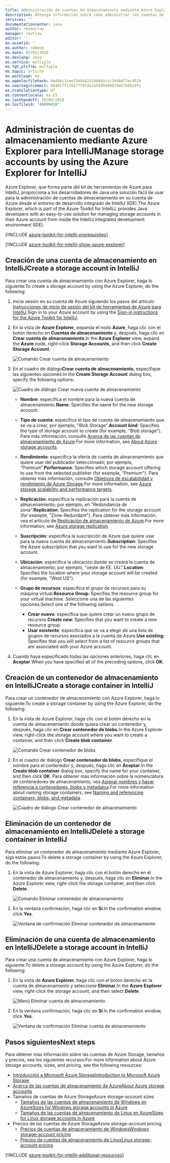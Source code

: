 ```yaml
---
title: Administración de cuentas de almacenamiento mediante Azure Explorer para IntelliJ
description: Obtenga información sobre cómo administrar las cuentas de Azure Storage mediante Azure Explorer para IntelliJ.
services: ''
documentationcenter: java
author: rmcmurray
manager: routlaw
editor: ''
ms.assetid: ''
ms.author: robmcm
ms.date: 02/01/2018
ms.devlang: Java
ms.service: multiple
ms.tgt_pltfrm: multiple
ms.topic: article
ms.workload: na
ms.openlocfilehash: 4edb8c1ceef508dd251db693ccc3b98d77ec452b
ms.sourcegitcommit: b64017f119177f97da7a5930489874e67b09c0fc
ms.translationtype: HT
ms.contentlocale: es-ES
ms.lasthandoff: 10/09/2018
ms.locfileid: "48899410"
---
```

# <a name="manage-storage-accounts-by-using-the-azure-explorer-for-intellij"></a><span data-ttu-id="493c6-103">Administración de cuentas de almacenamiento mediante Azure Explorer para IntelliJ</span><span class="sxs-lookup"><span data-stu-id="493c6-103">Manage storage accounts by using the Azure Explorer for IntelliJ</span></span>

<span data-ttu-id="493c6-104">Azure Explorer, que forma parte del kit de herramientas de Azure para IntelliJ, proporciona a los desarrolladores de Java una solución fácil de usar para la administración de cuentas de almacenamiento en su cuenta de Azure desde el entorno de desarrollo integrado de IntelliJ (IDE).</span><span class="sxs-lookup"><span data-stu-id="493c6-104">The Azure Explorer, which is part of the Azure Toolkit for IntelliJ, provides Java developers with an easy-to-use solution for managing storage accounts in their Azure account from inside the IntelliJ integrated development environment (IDE).</span></span>

[!INCLUDE [azure-toolkit-for-intellij-prerequisites](../includes/azure-toolkit-for-intellij-prerequisites.md)]

[!INCLUDE [azure-toolkit-for-intellij-show-azure-explorer](../includes/azure-toolkit-for-intellij-show-azure-explorer.md)]

## <a name="create-a-storage-account-in-intellij"></a><span data-ttu-id="493c6-105">Creación de una cuenta de almacenamiento en IntelliJ</span><span class="sxs-lookup"><span data-stu-id="493c6-105">Create a storage account in IntelliJ</span></span>

<span data-ttu-id="493c6-106">Para crear una cuenta de almacenamiento con Azure Explorer, haga lo siguiente:</span><span class="sxs-lookup"><span data-stu-id="493c6-106">To create a storage account by using the Azure Explorer, do the following:</span></span>

1. <span data-ttu-id="493c6-107">Inicie sesión en su cuenta de Azure siguiendo los pasos del artículo [Instrucciones de inicio de sesión del kit de herramientas de Azure para IntelliJ].</span><span class="sxs-lookup"><span data-stu-id="493c6-107">Sign in to your Azure account by using the [Sign-in instructions for the Azure Toolkit for IntelliJ].</span></span> 

2. <span data-ttu-id="493c6-108">En la vista de **Azure Explorer**, expanda el nodo **Azure**, haga clic con el botón derecho en **Cuentas de almacenamiento** y, después, haga clic en **Crear cuenta de almacenamiento**.</span><span class="sxs-lookup"><span data-stu-id="493c6-108">In the **Azure Explorer** view, expand the **Azure** node, right-click **Storage Accounts**, and then click **Create Storage Account**.</span></span>

   ![Comando Crear cuenta de almacenamiento][CS01]

3. <span data-ttu-id="493c6-110">En el cuadro de diálogo**Crear cuenta de almacenamiento**, especifique las siguientes opciones:</span><span class="sxs-lookup"><span data-stu-id="493c6-110">In the **Create Storage Account** dialog box, specify the following options:</span></span>

   ![Cuadro de diálogo Crear nueva cuenta de almacenamiento][CS02]

   * <span data-ttu-id="493c6-112">**Nombre**: especifica el nombre para la nueva cuenta de almacenamiento.</span><span class="sxs-lookup"><span data-stu-id="493c6-112">**Name**: Specifies the name for the new storage account.</span></span>

   * <span data-ttu-id="493c6-113">**Tipo de cuenta**: especifica el tipo de cuenta de almacenamiento que se va a crear, por ejemplo, "Blob Storage".</span><span class="sxs-lookup"><span data-stu-id="493c6-113">**Account kind**: Specifies the type of storage account to create (for example, "Blob storage").</span></span> <span data-ttu-id="493c6-114">Para más información, consulte [Acerca de las cuentas de almacenamiento de Azure].</span><span class="sxs-lookup"><span data-stu-id="493c6-114">For more information, see [About Azure storage accounts].</span></span> 

   * <span data-ttu-id="493c6-115">**Rendimiento**: especifica la oferta de cuenta de almacenamiento que quiere usar del publicador seleccionado; por ejemplo, "Premium".</span><span class="sxs-lookup"><span data-stu-id="493c6-115">**Performance**: Specifies which storage account offering to use from the selected publisher (for example, "Premium").</span></span> <span data-ttu-id="493c6-116">Para obtener más información, consulte [Objetivos de escalabilidad y rendimiento de Azure Storage].</span><span class="sxs-lookup"><span data-stu-id="493c6-116">For more information, see [Azure storage scalability and performance targets].</span></span> 

   * <span data-ttu-id="493c6-117">**Replicación**: especifica la replicación para la cuenta de almacenamiento; por ejemplo, en "Redundancia de zona".</span><span class="sxs-lookup"><span data-stu-id="493c6-117">**Replication**: Specifies the replication for the storage account (for example, "Zone-Redundant").</span></span> <span data-ttu-id="493c6-118">Para obtener más información, vea el artículo de [Replicación de almacenamiento de Azure].</span><span class="sxs-lookup"><span data-stu-id="493c6-118">For more information, see [Azure storage replication].</span></span> 

   * <span data-ttu-id="493c6-119">**Suscripción**: especifica la suscripción de Azure que quiere usar para la nueva cuenta de almacenamiento.</span><span class="sxs-lookup"><span data-stu-id="493c6-119">**Subscription**: Specifies the Azure subscription that you want to use for the new storage account.</span></span>

   * <span data-ttu-id="493c6-120">**Ubicación**: especifica la ubicación donde se creará la cuenta de almacenamiento; por ejemplo, "oeste de EE. UU.".</span><span class="sxs-lookup"><span data-stu-id="493c6-120">**Location**: Specifies the location where your storage account will be created (for example, "West US").</span></span>

   * <span data-ttu-id="493c6-121">**Grupo de recursos**: especifica el grupo de recursos para su máquina virtual.</span><span class="sxs-lookup"><span data-stu-id="493c6-121">**Resource Group**: Specifies the resource group for your virtual machine.</span></span> <span data-ttu-id="493c6-122">Seleccione una de las siguientes opciones:</span><span class="sxs-lookup"><span data-stu-id="493c6-122">Select one of the following options:</span></span>
      * <span data-ttu-id="493c6-123">**Crear nuevo**: especifica que quiere crear un nuevo grupo de recursos.</span><span class="sxs-lookup"><span data-stu-id="493c6-123">**Create new**: Specifies that you want to create a new resource group.</span></span>
      * <span data-ttu-id="493c6-124">**Usar existente**: especifica que se va a elegir de una lista de grupos de recursos asociados a la cuenta de Azure.</span><span class="sxs-lookup"><span data-stu-id="493c6-124">**Use existing**: Specifies that you will select from a list of resource groups that are associated with your Azure account.</span></span>

4. <span data-ttu-id="493c6-125">Cuando haya especificado todas las opciones anteriores, haga clic en **Aceptar**.</span><span class="sxs-lookup"><span data-stu-id="493c6-125">When you have specified all of the preceding options, click **OK**.</span></span>

## <a name="create-a-storage-container-in-intellij"></a><span data-ttu-id="493c6-126">Creación de un contenedor de almacenamiento en IntelliJ</span><span class="sxs-lookup"><span data-stu-id="493c6-126">Create a storage container in IntelliJ</span></span>

<span data-ttu-id="493c6-127">Para crear un contenedor de almacenamiento con Azure Explorer, haga lo siguiente:</span><span class="sxs-lookup"><span data-stu-id="493c6-127">To create a storage container by using the Azure Explorer, do the following:</span></span>

1. <span data-ttu-id="493c6-128">En la vista de Azure Explorer, haga clic con el botón derecho en la cuenta de almacenamiento donde quiera crear un contenedor y, después, haga clic en **Crear contenedor de blobs**.</span><span class="sxs-lookup"><span data-stu-id="493c6-128">In the Azure Explorer view, right-click the storage account where you want to create a container, and then click **Create blob container**.</span></span>

   ![Comando Crear contenedor de blobs][CC01]

2. <span data-ttu-id="493c6-130">En el cuadro de diálogo **Crear contenedor de blobs**, especifique el nombre para el contenedor y, después, haga clic en **Aceptar**.</span><span class="sxs-lookup"><span data-stu-id="493c6-130">In the **Create blob container** dialog box, specify the name for your container, and then click **OK**.</span></span> <span data-ttu-id="493c6-131">Para obtener más información sobre la nomenclatura de contenedores de almacenamiento, vea [Asignar nombres y hacer referencia a contenedores, blobs y metadatos].</span><span class="sxs-lookup"><span data-stu-id="493c6-131">For more information about naming storage containers, see [Naming and referencing containers, blobs, and metadata].</span></span>

   ![Cuadro de diálogo Crear contenedor de almacenamiento][CC02]

## <a name="delete-a-storage-container-in-intellij"></a><span data-ttu-id="493c6-133">Eliminación de un contenedor de almacenamiento en IntelliJ</span><span class="sxs-lookup"><span data-stu-id="493c6-133">Delete a storage container in IntelliJ</span></span>

<span data-ttu-id="493c6-134">Para eliminar un contenedor de almacenamiento mediante Azure Explorer, siga estos pasos:</span><span class="sxs-lookup"><span data-stu-id="493c6-134">To delete a storage container by using the Azure Explorer, do the following:</span></span>

1. <span data-ttu-id="493c6-135">En la vista de Azure Explorer, haga clic con el botón derecho en el contenedor de almacenamiento y, después, haga clic en **Eliminar**.</span><span class="sxs-lookup"><span data-stu-id="493c6-135">In the Azure Explorer view, right-click the storage container, and then click **Delete**.</span></span>

   ![Comando Eliminar contenedor de almacenamiento][DC01]

2. <span data-ttu-id="493c6-137">En la ventana confirmación, haga clic en **Sí**.</span><span class="sxs-lookup"><span data-stu-id="493c6-137">In the confirmation window, click **Yes**.</span></span>

   ![Ventana de confirmación Eliminar contenedor de almacenamiento][DC02]

## <a name="delete-a-storage-account-in-intellij"></a><span data-ttu-id="493c6-139">Eliminación de una cuenta de almacenamiento en IntelliJ</span><span class="sxs-lookup"><span data-stu-id="493c6-139">Delete a storage account in IntelliJ</span></span>

<span data-ttu-id="493c6-140">Para crear una cuenta de almacenamiento con Azure Explorer, haga lo siguiente:</span><span class="sxs-lookup"><span data-stu-id="493c6-140">To delete a storage account by using the Azure Explorer, do the following:</span></span>

1. <span data-ttu-id="493c6-141">En la vista de **Azure Explorer**, haga clic con el botón derecho en la cuenta de almacenamiento y seleccione **Eliminar**.</span><span class="sxs-lookup"><span data-stu-id="493c6-141">In the **Azure Explorer** view, right-click the storage account, and then select **Delete**.</span></span>

   ![Menú Eliminar cuenta de almacenamiento][DS01]

2. <span data-ttu-id="493c6-143">En la ventana confirmación, haga clic en **Sí**.</span><span class="sxs-lookup"><span data-stu-id="493c6-143">In the confirmation window, click **Yes**.</span></span>

   ![Ventana de confirmación Eliminar cuenta de almacenamiento][DS02]

## <a name="next-steps"></a><span data-ttu-id="493c6-145">Pasos siguientes</span><span class="sxs-lookup"><span data-stu-id="493c6-145">Next steps</span></span>

<span data-ttu-id="493c6-146">Para obtener más información sobre las cuentas de Azure Storage, tamaños y precios, vea los siguientes recursos:</span><span class="sxs-lookup"><span data-stu-id="493c6-146">For more information about Azure storage accounts, sizes, and pricing, see the following resources:</span></span>

* <span data-ttu-id="493c6-147">[Introducción a Microsoft Azure Storage]</span><span class="sxs-lookup"><span data-stu-id="493c6-147">[Introduction to Microsoft Azure Storage]</span></span>
* <span data-ttu-id="493c6-148">[Acerca de las cuentas de almacenamiento de Azure]</span><span class="sxs-lookup"><span data-stu-id="493c6-148">[About Azure storage accounts]</span></span>
* <span data-ttu-id="493c6-149">Tamaños de cuentas de Azure Storage</span><span class="sxs-lookup"><span data-stu-id="493c6-149">Azure storage-account sizes</span></span>
  * <span data-ttu-id="493c6-150">[Tamaños de las cuentas de almacenamiento de Windows en Azure]</span><span class="sxs-lookup"><span data-stu-id="493c6-150">[Sizes for Windows storage accounts in Azure]</span></span>
  * <span data-ttu-id="493c6-151">[Tamaños de las cuentas de almacenamiento de Linux en Azure]</span><span class="sxs-lookup"><span data-stu-id="493c6-151">[Sizes for Linux storage accounts in Azure]</span></span>
* <span data-ttu-id="493c6-152">Precios de las cuentas de Azure Storage</span><span class="sxs-lookup"><span data-stu-id="493c6-152">Azure storage-account pricing</span></span>
  * <span data-ttu-id="493c6-153">[Precios de cuentas de almacenamiento de Windows]</span><span class="sxs-lookup"><span data-stu-id="493c6-153">[Windows storage-account pricing]</span></span>
  * <span data-ttu-id="493c6-154">[Precios de cuentas de almacenamiento de Linux]</span><span class="sxs-lookup"><span data-stu-id="493c6-154">[Linux storage-account pricing]</span></span>

[!INCLUDE [azure-toolkit-for-intellij-additional-resources](../includes/azure-toolkit-for-intellij-additional-resources.md)]

<!-- URL List -->

[Instrucciones de inicio de sesión del kit de herramientas de Azure para IntelliJ]: ./azure-toolkit-for-intellij-sign-in-instructions.md
[Sign-in instructions for the Azure Toolkit for IntelliJ]: ./azure-toolkit-for-intellij-sign-in-instructions.md
[Introducción a Microsoft Azure Storage]: /azure/storage/storage-introduction
[Introduction to Microsoft Azure Storage]: /azure/storage/storage-introduction
[Acerca de las cuentas de almacenamiento de Azure]: /azure/storage/storage-create-storage-account
[About Azure storage accounts]: /azure/storage/storage-create-storage-account
[Replicación de almacenamiento de Azure]: /azure/storage/storage-redundancy
[Azure storage replication]: /azure/storage/storage-redundancy
[Objetivos de escalabilidad y rendimiento de Azure Storage]: /azure/storage/storage-scalability-targets
[Azure storage scalability and Performance Targets]: /azure/storage/storage-scalability-targets
[Asignar nombres y hacer referencia a contenedores, blobs y metadatos]: http://go.microsoft.com/fwlink/?LinkId=255555
[Naming and referencing containers, blobs, and metadata]: http://go.microsoft.com/fwlink/?LinkId=255555

[Tamaños de las cuentas de almacenamiento de Windows en Azure]: /azure/virtual-machines/virtual-machines-windows-sizes
[Sizes for Windows storage accounts in Azure]: /azure/virtual-machines/virtual-machines-windows-sizes
[Tamaños de las cuentas de almacenamiento de Linux en Azure]: /azure/virtual-machines/virtual-machines-linux-sizes
[Sizes for Linux storage accounts in Azure]: /azure/virtual-machines/virtual-machines-linux-sizes
[Precios de cuentas de almacenamiento de Windows]: /pricing/details/virtual-machines/windows/
[Windows storage-account pricing]: /pricing/details/virtual-machines/windows/
[Precios de cuentas de almacenamiento de Linux]: /pricing/details/virtual-machines/linux/
[Linux storage-account pricing]: /pricing/details/virtual-machines/linux/

<!-- IMG List -->

[CS01]: media/azure-toolkit-for-intellij-managing-storage-accounts-using-azure-explorer/CS01.png
[CS02]: media/azure-toolkit-for-intellij-managing-storage-accounts-using-azure-explorer/CS02.png
[CC01]: media/azure-toolkit-for-intellij-managing-storage-accounts-using-azure-explorer/CC01.png
[CC02]: media/azure-toolkit-for-intellij-managing-storage-accounts-using-azure-explorer/CC02.png

[DS01]: media/azure-toolkit-for-intellij-managing-storage-accounts-using-azure-explorer/DS01.png
[DS02]: media/azure-toolkit-for-intellij-managing-storage-accounts-using-azure-explorer/DS02.png
[DC01]: media/azure-toolkit-for-intellij-managing-storage-accounts-using-azure-explorer/DC01.png
[DC02]: media/azure-toolkit-for-intellij-managing-storage-accounts-using-azure-explorer/DC02.png
